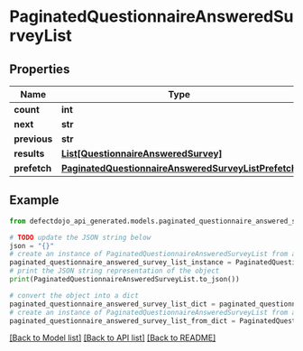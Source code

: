 # PaginatedQuestionnaireAnsweredSurveyList


## Properties

Name | Type | Description | Notes
------------ | ------------- | ------------- | -------------
**count** | **int** |  | 
**next** | **str** |  | [optional] 
**previous** | **str** |  | [optional] 
**results** | [**List[QuestionnaireAnsweredSurvey]**](QuestionnaireAnsweredSurvey.md) |  | 
**prefetch** | [**PaginatedQuestionnaireAnsweredSurveyListPrefetch**](PaginatedQuestionnaireAnsweredSurveyListPrefetch.md) |  | [optional] 

## Example

```python
from defectdojo_api_generated.models.paginated_questionnaire_answered_survey_list import PaginatedQuestionnaireAnsweredSurveyList

# TODO update the JSON string below
json = "{}"
# create an instance of PaginatedQuestionnaireAnsweredSurveyList from a JSON string
paginated_questionnaire_answered_survey_list_instance = PaginatedQuestionnaireAnsweredSurveyList.from_json(json)
# print the JSON string representation of the object
print(PaginatedQuestionnaireAnsweredSurveyList.to_json())

# convert the object into a dict
paginated_questionnaire_answered_survey_list_dict = paginated_questionnaire_answered_survey_list_instance.to_dict()
# create an instance of PaginatedQuestionnaireAnsweredSurveyList from a dict
paginated_questionnaire_answered_survey_list_from_dict = PaginatedQuestionnaireAnsweredSurveyList.from_dict(paginated_questionnaire_answered_survey_list_dict)
```
[[Back to Model list]](../README.md#documentation-for-models) [[Back to API list]](../README.md#documentation-for-api-endpoints) [[Back to README]](../README.md)


